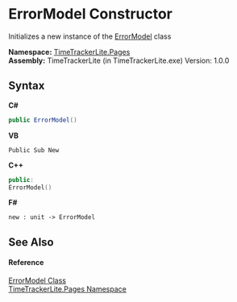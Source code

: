 # ErrorModel Constructor 
 

Initializes a new instance of the <a href="e880ddaf-8452-5024-9ccc-b43250dbd15b">ErrorModel</a> class

**Namespace:**&nbsp;<a href="be72919d-3e91-d5db-2c88-41279e953f1c">TimeTrackerLite.Pages</a><br />**Assembly:**&nbsp;TimeTrackerLite (in TimeTrackerLite.exe) Version: 1.0.0

## Syntax

**C#**<br />
``` C#
public ErrorModel()
```

**VB**<br />
``` VB
Public Sub New
```

**C++**<br />
``` C++
public:
ErrorModel()
```

**F#**<br />
``` F#
new : unit -> ErrorModel
```


## See Also


#### Reference
<a href="e880ddaf-8452-5024-9ccc-b43250dbd15b">ErrorModel Class</a><br /><a href="be72919d-3e91-d5db-2c88-41279e953f1c">TimeTrackerLite.Pages Namespace</a><br />